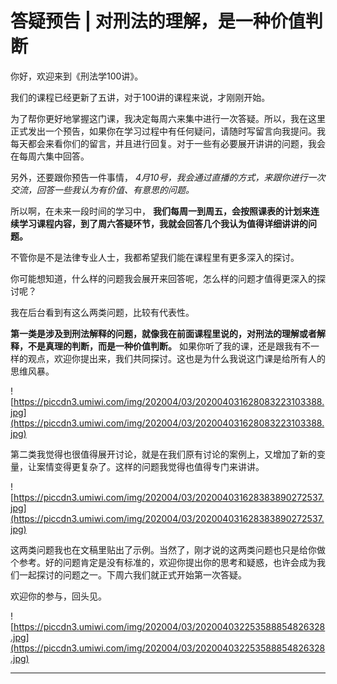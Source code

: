 # 答疑预告 | 对刑法的理解，是一种价值判断

你好，欢迎来到《刑法学100讲》。

我们的课程已经更新了五讲，对于100讲的课程来说，才刚刚开始。

为了帮你更好地掌握这门课，我决定每周六来集中进行一次答疑。所以，我在这里正式发出一个预告，如果你在学习过程中有任何疑问，请随时写留言向我提问。我每天都会来看你们的留言，并且进行回复。对于一些有必要展开讲讲的问题，我会在每周六集中回答。

另外，还要跟你预告一件事情， *4月10号，我会通过直播的方式，来跟你进行一次交流，回答一些我认为有价值、有意思的问题。*

所以啊，在未来一段时间的学习中， **我们每周一到周五，会按照课表的计划来连续学习课程内容，到了周六答疑环节，我就会回答几个我认为值得详细讲讲的问题。**

不管你是不是法律专业人士，我都希望我们能在课程里有更多深入的探讨。

你可能想知道，什么样的问题我会展开来回答呢，怎么样的问题才值得更深入的探讨呢？

我在后台看到有这么两类问题，比较有代表性。

 **第一类是涉及到刑法解释的问题，就像我在前面课程里说的，对刑法的理解或者解释，不是真理的判断，而是一种价值判断。** 如果你听了我的课，还是跟我有不一样的观点，欢迎你提出来，我们共同探讨。这也是为什么我说这门课是给所有人的思维风暴。

![https://piccdn3.umiwi.com/img/202004/03/202004031628083223103388.jpg](https://piccdn3.umiwi.com/img/202004/03/202004031628083223103388.jpg)

第二类我觉得也很值得展开讨论，就是在我们原有讨论的案例上，又增加了新的变量，让案情变得更复杂了。这样的问题我觉得也值得专门来讲讲。

![https://piccdn3.umiwi.com/img/202004/03/202004031628383890272537.jpg](https://piccdn3.umiwi.com/img/202004/03/202004031628383890272537.jpg)

这两类问题我也在文稿里贴出了示例。当然了，刚才说的这两类问题也只是给你做个参考。好的问题肯定是没有标准的，欢迎你提出你的思考和疑惑，也许会成为我们一起探讨的问题之一。下周六我们就正式开始第一次答疑。

欢迎你的参与，回头见。

![https://piccdn3.umiwi.com/img/202004/03/202004032253588854826328.jpg](https://piccdn3.umiwi.com/img/202004/03/202004032253588854826328.jpg)

---
